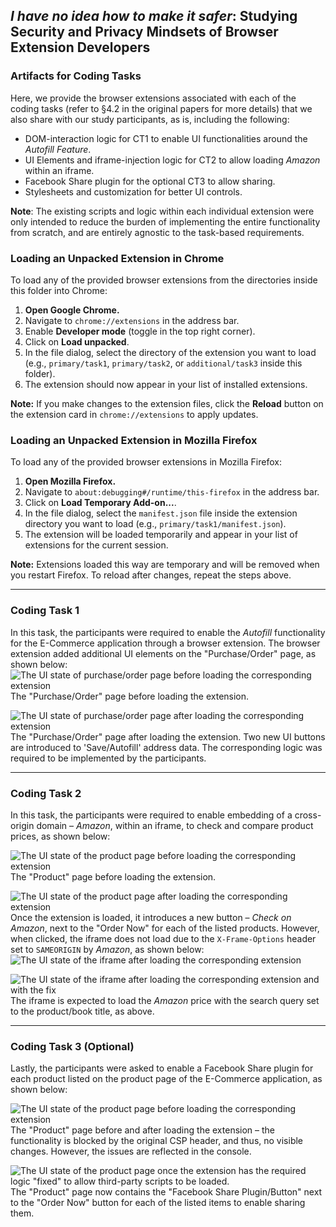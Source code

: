 ## _I have no idea how to make it safer_: Studying Security and Privacy Mindsets of Browser Extension Developers

### Artifacts for Coding Tasks

Here, we provide the browser extensions associated with each of the coding tasks (refer to §4.2 in the original papers for more details) that we also share with our study participants, as is, including the following:
- DOM-interaction logic for CT1 to enable UI functionalities around the _Autofill Feature_.
- UI Elements and iframe-injection logic for CT2 to allow loading _Amazon_ within an iframe.
- Facebook Share plugin for the optional CT3 to allow sharing.
- Stylesheets and customization for better UI controls.

**Note**: The existing scripts and logic within each individual extension were only intended to reduce the burden of implementing the entire functionality from scratch, and are entirely agnostic to the task-based requirements.

### Loading an Unpacked Extension in Chrome

To load any of the provided browser extensions from the directories inside this folder into Chrome:

1. **Open Google Chrome.**
2. Navigate to `chrome://extensions` in the address bar.
3. Enable **Developer mode** (toggle in the top right corner).
4. Click on **Load unpacked**.
5. In the file dialog, select the directory of the extension you want to load (e.g., `primary/task1`, `primary/task2`, or `additional/task3` inside this folder).
6. The extension should now appear in your list of installed extensions.

**Note:** If you make changes to the extension files, click the **Reload** button on the extension card in `chrome://extensions` to apply updates.

### Loading an Unpacked Extension in Mozilla Firefox

To load any of the provided browser extensions in Mozilla Firefox:

1. **Open Mozilla Firefox.**
2. Navigate to `about:debugging#/runtime/this-firefox` in the address bar.
3. Click on **Load Temporary Add-on...**.
4. In the file dialog, select the `manifest.json` file inside the extension directory you want to load (e.g., `primary/task1/manifest.json`).
5. The extension will be loaded temporarily and appear in your list of extensions for the current session.

**Note:** Extensions loaded this way are temporary and will be removed when you restart Firefox. To reload after changes, repeat the steps above.

---

### Coding Task 1
In this task, the participants were required to enable the _Autofill_ functionality for the E-Commerce application through a browser extension. The browser extension added additional UI elements on the "Purchase/Order" page, as shown below:
![The UI state of purchase/order page before loading the corresponding extension](./screenshots/base-1.png)
The "Purchase/Order" page before loading the extension.

![The UI state of purchase/order page after loading the corresponding extension](./screenshots/ct1-1.png)
The "Purchase/Order" page after loading the extension. Two new UI buttons are introduced to 'Save/Autofill' address data. The corresponding logic was required to be implemented by the participants.

---

### Coding Task 2

In this task, the participants were required to enable embedding of a cross-origin domain – _Amazon_, within an iframe, to check and compare product prices, as shown below:

![The UI state of the product page before loading the corresponding extension](./screenshots/base-2-3.png)
The "Product" page before loading the extension.

![The UI state of the product page after loading the corresponding extension](./screenshots/ct2-1.png)
Once the extension is loaded, it introduces a new button – _Check on Amazon_, next to the "Order Now" for each of the listed products. However, when clicked, the iframe does not load due to the `X-Frame-Options` header set to `SAMEORIGIN` by _Amazon_, as shown below:
![The UI state of the iframe after loading the corresponding extension](./screenshots/ct2-2.png)

![The UI state of the iframe after loading the corresponding extension and with the fix](./screenshots/ct2-3.png)
The iframe is expected to load the _Amazon_ price with the search query set to the product/book title, as above.

---

### Coding Task 3 (Optional)
Lastly, the participants were asked to enable a Facebook Share plugin for each product listed on the product page of the E-Commerce application, as shown below:

![The UI state of the product page before loading the corresponding extension](./screenshots/base-2-3.png)
The "Product" page before and after loading the extension – the functionality is blocked by the original CSP header, and thus, no visible changes. However, the issues are reflected in the console.

![The UI state of the product page once the extension has the required logic "fixed" to allow third-party scripts to be loaded.](./screenshots/ct3-1.png)
The "Product" page now contains the "Facebook Share Plugin/Button" next to the "Order Now" button for each of the listed items to enable sharing them.